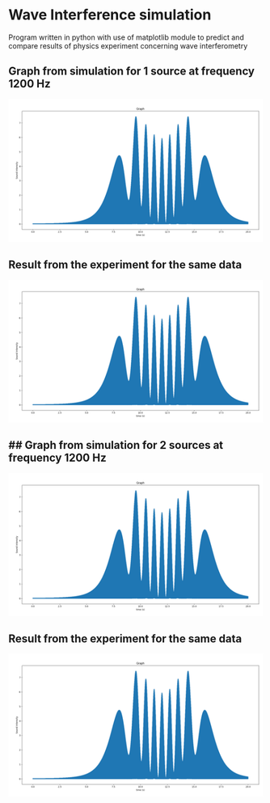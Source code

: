 # Wave Interference simulation

Program written in python with use of matplotlib module to predict and compare results of physics experiment concerning wave interferometry

## Graph from simulation for 1 source at frequency 1200 Hz

![App Screenshot](https://github.com/Simon125q/physics_simulation/blob/main/scr01.png)

## Result from the experiment for the same data

![App Screenshot](https://github.com/Simon125q/physics_simulation/blob/main/scr01.png)

## ## Graph from simulation for 2 sources at frequency 1200 Hz

![App Screenshot](https://github.com/Simon125q/physics_simulation/blob/main/scr01.png)

## Result from the experiment for the same data

![App Screenshot](https://github.com/Simon125q/physics_simulation/blob/main/scr01.png)
